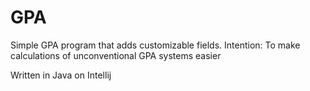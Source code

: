 # GPA
Simple GPA program that adds customizable fields. Intention: To make calculations of unconventional GPA systems easier


Written in Java on Intellij
